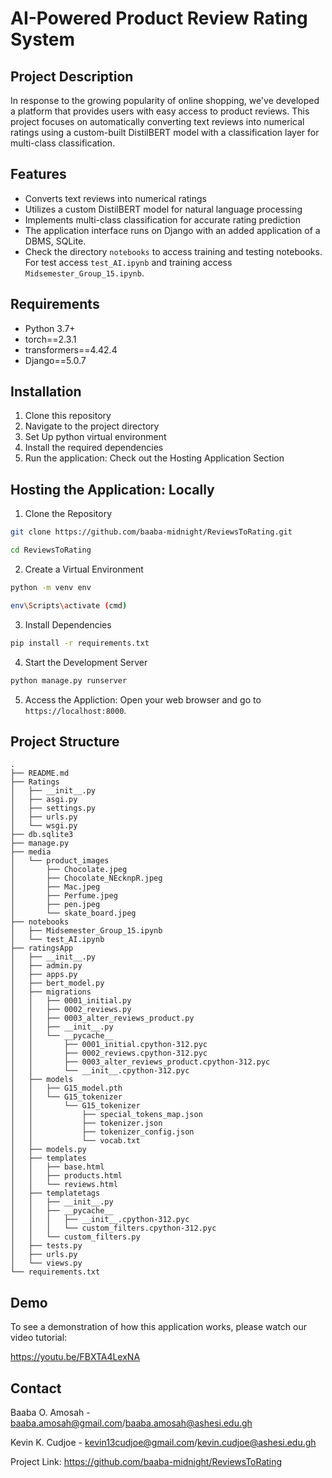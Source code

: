 # AI-Powered Product Review Rating System

## Project Description

In response to the growing popularity of online shopping, we've developed a platform that provides users with easy access to product reviews. This project focuses on automatically converting text reviews into numerical ratings using a custom-built DistilBERT model with a classification layer for multi-class classification.

## Features

- Converts text reviews into numerical ratings
- Utilizes a custom DistilBERT model for natural language processing
- Implements multi-class classification for accurate rating prediction
- The application interface runs on Django with an added application of a DBMS, SQLite.
- Check the directory `notebooks` to access training and testing notebooks. For test access `test_AI.ipynb` and training access `Midsemester_Group_15.ipynb`.

## Requirements

- Python 3.7+
- torch==2.3.1
- transformers==4.42.4
- Django==5.0.7

## Installation

1. Clone this repository
2. Navigate to the project directory
3. Set Up python virtual environment
4. Install the required dependencies
5. Run the application: Check out the Hosting Application Section

## Hosting the Application: Locally
1. Clone the Repository
   
```bash
git clone https://github.com/baaba-midnight/ReviewsToRating.git
```
```bash
cd ReviewsToRating
```
   
2. Create a Virtual Environment
   
```bash
python -m venv env
```
```bash
env\Scripts\activate (cmd)
```

3. Install Dependencies
   
```bash
pip install -r requirements.txt
```

4. Start the Development Server
   
```bash
python manage.py runserver
```

5. Access the Appliction: Open your web browser and go to `https://localhost:8000`.

## Project Structure
```
.
├── README.md
├── Ratings
│   ├── __init__.py
│   ├── asgi.py
│   ├── settings.py
│   ├── urls.py
│   └── wsgi.py
├── db.sqlite3
├── manage.py
├── media
│   └── product_images
│       ├── Chocolate.jpeg
│       ├── Chocolate_NEcknpR.jpeg
│       ├── Mac.jpeg
│       ├── Perfume.jpeg
│       ├── pen.jpeg
│       └── skate_board.jpeg
├── notebooks
│   ├── Midsemester_Group_15.ipynb
│   └── test_AI.ipynb
├── ratingsApp
│   ├── __init__.py
│   ├── admin.py
│   ├── apps.py
│   ├── bert_model.py
│   ├── migrations
│   │   ├── 0001_initial.py
│   │   ├── 0002_reviews.py
│   │   ├── 0003_alter_reviews_product.py
│   │   ├── __init__.py
│   │   └── __pycache__
│   │       ├── 0001_initial.cpython-312.pyc
│   │       ├── 0002_reviews.cpython-312.pyc
│   │       ├── 0003_alter_reviews_product.cpython-312.pyc
│   │       └── __init__.cpython-312.pyc
│   ├── models
│   │   ├── G15_model.pth
│   │   └── G15_tokenizer
│   │       └── G15_tokenizer
│   │           ├── special_tokens_map.json
│   │           ├── tokenizer.json
│   │           ├── tokenizer_config.json
│   │           └── vocab.txt
│   ├── models.py
│   ├── templates
│   │   ├── base.html
│   │   ├── products.html
│   │   └── reviews.html
│   ├── templatetags
│   │   ├── __init__.py
│   │   ├── __pycache__
│   │   │   ├── __init__.cpython-312.pyc
│   │   │   └── custom_filters.cpython-312.pyc
│   │   └── custom_filters.py
│   ├── tests.py
│   ├── urls.py
│   └── views.py
└── requirements.txt
```

## Demo

To see a demonstration of how this application works, please watch our video tutorial:

https://youtu.be/FBXTA4LexNA

## Contact

Baaba O. Amosah - baaba.amosah@gmail.com/baaba.amosah@ashesi.edu.gh

Kevin K. Cudjoe - kevin13cudjoe@gmail.com/kevin.cudjoe@ashesi.edu.gh

Project Link: https://github.com/baaba-midnight/ReviewsToRating
